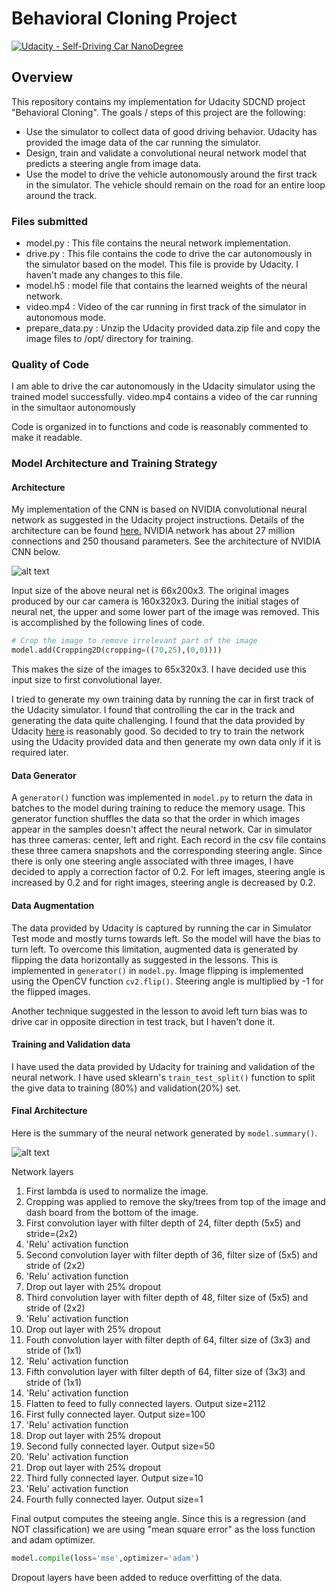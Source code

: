 # Behavioral Cloning Project

[![Udacity - Self-Driving Car NanoDegree](https://s3.amazonaws.com/udacity-sdc/github/shield-carnd.svg)](http://www.udacity.com/drive)

[//]: # (Image References)
[image1]: ./examples/Nvidia.png "Nvidia Neural Net Acrhitecture"
[image2]: ./examples/Final_architecture.png "Final Acrhitecture"
[image3]: ./examples/center.jpg "Center camera image"

Overview
---
This repository contains my implementation for Udacity SDCND project "Behavioral Cloning". The goals / steps of this project are the following:

* Use the simulator to collect data of good driving behavior. Udacity has provided the image data of the car running the simulator.
* Design, train and validate a convolutional neural network model that predicts a steering angle from image data.
* Use the model to drive the vehicle autonomously around the first track in the simulator. The vehicle should remain on the road for an entire loop around the track.

### Files submitted

* model.py : This file contains the neural network implementation.
* drive.py : This file contains the code to drive the car autonomously in the simulator based on the model. This file is provide by Udacity. I haven't made any changes to this file.
* model.h5 : model file that contains the learned weights of the neural network.
* video.mp4 : Video of the car running in first track of the simulator in autonomous mode.
* prepare_data.py : Unzip the Udacity provided data.zip file and copy the image files to /opt/ directory for training.

### Quality of Code

I am able to drive the car autonomously in the Udacity simulator using the trained model successfully. video.mp4 contains a video of the car running in the simultaor autonomously

Code is organized in to functions and code is reasonably commented to make it readable.


### Model Architecture and Training Strategy

#### Architecture

My implementation of the CNN is based on NVIDIA convolutional neural network as suggested in the Udacity project instructions. Details of the architecture can be found [here.](http://images.nvidia.com/content/tegra/automotive/images/2016/solutions/pdf/end-to-end-dl-using-px.pdf) NVIDIA network has about 27 million connections and 250 thousand parameters. See the architecture of NVIDIA CNN below.

![alt text][image1]

Input size of the above neural net is 66x200x3. The original images produced by our car camera is 160x320x3. During the initial stages of neural net, the upper and some lower part of the image was removed. This is accomplished by the following lines of code.

```python
# Crop the image to remove irrelevant part of the image
model.add(Cropping2D(cropping=((70,25),(0,0))))  
```

This makes the size of the images to 65x320x3. I have decided use this input size to first convolutional layer.

I tried to generate my own training data by running the car in first track of the Udacity simulator. I found that controlling the car in the track and generating the data quite challenging. I found that the data provided by Udacity [here](https://d17h27t6h515a5.cloudfront.net/topher/2016/December/584f6edd_data/data.zip) is reasonably good. So decided to try to train the network using the Udacity provided data and then generate my own data only if it is required later. 

#### Data Generator
A `generator()` function was implemented in `model.py` to return the data in batches to the model during training to reduce the memory usage. This generator function shuffles the data so that the order in which images appear in the samples doesn't affect the neural network. Car in simulator has three cameras: center, left and right. Each record in the csv file contains these three camera snapshots and the corresponding steering angle. Since there is only one steering angle associated with three images, I have decided to apply a correction factor of 0.2. For left images, steering angle is increased by 0.2 and for right images, steering angle is decreased by 0.2.

#### Data Augmentation
The data provided by Udacity is captured by running the car in Simulator Test mode and mostly turns towards left. So the model will have the bias to turn left. To overcome this limitation, augmented data is generated by flipping the data horizontally as suggested in the lessons. This is implemented in `generator()` in `model.py`. Image flipping is implemented using the OpenCV function `cv2.flip()`. Steering angle is multiplied by -1 for the flipped images.

Another technique suggested in the lesson to avoid left turn bias was to drive car in opposite direction in test track, but I haven't done it.


#### Training and Validation data

I have used the data provided by Udacity for training and validation of the neural network. I have used sklearn's `train_test_split()` function to split the give data to training (80%) and validation(20%) set. 

#### Final Architecture 

Here is the summary of the neural network generated by `model.summary()`.

![alt text][image2]

Network layers

1. First lambda is used to normalize the image.
2. Cropping was applied to remove the sky/trees from top of the image and dash board from the bottom of the image.
3. First convolution layer with filter depth of 24, filter depth (5x5) and stride=(2x2)
4. 'Relu' activation function
5. Second convolution layer with filter depth of 36, filter size of (5x5) and stride of (2x2)
6. 'Relu' activation function
7. Drop out layer with 25% dropout
8. Third convolution layer with filter depth of 48, filter size of (5x5) and stride of (2x2)
9. 'Relu' activation function
10. Drop out layer with 25% dropout
11. Fouth convolution layer with filter depth of 64, filter size of (3x3) and stride of (1x1)
12. 'Relu' activation function
13. Fifth convolution layer with filter depth of 64, filter size of (3x3) and stride of (1x1)
14. 'Relu' activation function
15. Flatten to feed to fully connected layers. Output size=2112
16. First fully connected layer. Output size=100
17. 'Relu' activation function
18. Drop out layer with 25% dropout
19. Second fully connected layer. Output size=50
20. 'Relu' activation function
21. Drop out layer with 25% dropout
22. Third fully connected layer. Output size=10
23. 'Relu' activation function
24. Fourth fully connected layer. Output size=1

Final output computes the steeing angle. Since this is a regression (and NOT classification) we are using "mean square error" as the loss function and adam optimizer.

```python
model.compile(loss='mse',optimizer='adam')
```

Dropout layers have been added to reduce overfitting of the data.



